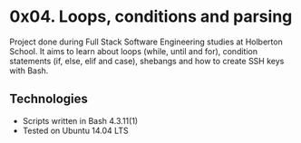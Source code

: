 # 0x04. Loops, conditions and parsing

Project done during Full Stack Software Engineering studies at Holberton School. It aims to learn about loops (while, until and for), condition statements (if, else, elif and case), shebangs and how to create SSH keys with Bash.

## Technologies
* Scripts written in Bash 4.3.11(1)
* Tested on Ubuntu 14.04 LTS

